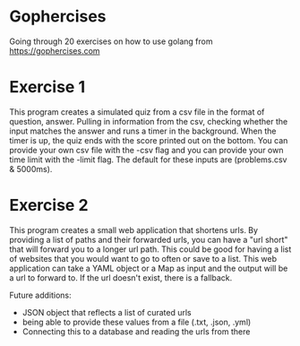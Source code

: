 # Gophercises
Going through 20 exercises on how to use golang from https://gophercises.com 

# Exercise 1
This program creates a simulated quiz from a csv file in the format of question, answer. Pulling in information from the csv, checking whether the input matches the answer and runs a timer in the background. When the timer is up, the quiz ends with the score printed out on the bottom. You can provide your own csv file with the -csv flag and you can provide your own time limit with the -limit flag. The default for these inputs are (problems.csv & 5000ms).

# Exercise 2
This program creates a small web application that shortens urls. By providing a list of paths and their forwarded urls, you can have a "url short" that will forward you to a longer url path. This could be good for having a list of websites that you would want to go to often or save to a list. This web application can take a YAML object or a Map as input and the output will be a url to forward to. If the url doesn't exist, there is a fallback.

Future additions: 
- JSON object that reflects a list of curated urls
- being able to provide these values from a file (.txt, .json, .yml)
- Connecting this to a database and reading the urls from there
